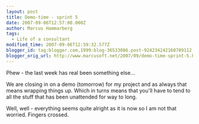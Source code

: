 ```yaml
---
layout: post
title: Demo-time - sprint 5
date: 2007-09-06T12:57:00.000Z
author: Marcus Hammarberg
tags:
  - Life of a consultant
modified_time: 2007-09-06T12:59:32.577Z
blogger_id: tag:blogger.com,1999:blog-36533086.post-924234242160789112
blogger_orig_url: http://www.marcusoft.net/2007/09/demo-time-sprint-5.html
---
```


Phew - the
last week has real been something else...

We are closing in on a demo (tomorrow) for my project and as always that
means wrapping things up. Which in turns means that you'll have to tend
to all the stuff that has been unattended for way to long.

Well, well - everything seems quite alright as it is now so I am not
that worried. Fingers crossed.
